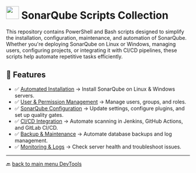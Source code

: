# <img src="../Assets/pics/SonarQube.svg" width="35"> SonarQube  Scripts Collection

This repository contains PowerShell and Bash scripts designed to simplify the installation, configuration, maintenance, and automation of SonarQube. Whether you're deploying SonarQube on Linux or Windows, managing users, configuring projects, or integrating it with CI/CD pipelines, these scripts help automate repetitive tasks efficiently.

## 🚀 Features

- ✅ [Automated Installation](./Install/) → Install SonarQube on Linux & Windows servers.
- ✅ [User & Permission Management](./UAC/) → Manage users, groups, and roles.
- ✅ [SonarQube Configuration](./Manage/) → Update settings, configure plugins, and set up quality gates.
- ✅ [CI/CD Integration](./Automate/) → Automate scanning in Jenkins, GitHub Actions, and GitLab CI/CD.
- ✅ [Backup & Maintenance](./Backup/) → Automate database backups and log management.
- ✅ [Monitoring & Logs](./Perf/) → Check server health and troubleshoot issues.

---

🔙 [back to main menu DevTools](../)
